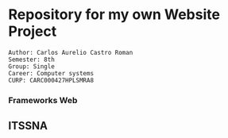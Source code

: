 # Repository for my own Website Project 

```
Author: Carlos Aurelio Castro Roman
Semester: 8th
Group: Single
Career: Computer systems
CURP: CARC000427HPLSMRA8
```

### Frameworks Web

## ITSSNA